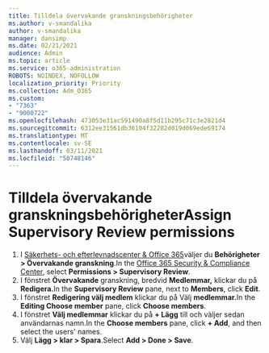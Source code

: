 ```yaml
---
title: Tilldela övervakande granskningsbehörigheter
ms.author: v-smandalika
author: v-smandalika
manager: dansimp
ms.date: 02/21/2021
audience: Admin
ms.topic: article
ms.service: o365-administration
ROBOTS: NOINDEX, NOFOLLOW
localization_priority: Priority
ms.collection: Adm_O365
ms.custom:
- "7363"
- "9000722"
ms.openlocfilehash: 473053e31ac591490a8f5d11b295c71c3e2821d4
ms.sourcegitcommit: 6312ee31561db36104f32282d019d069ede69174
ms.translationtype: MT
ms.contentlocale: sv-SE
ms.lasthandoff: 03/11/2021
ms.locfileid: "50748146"
---
```

# <a name="assign-supervisory-review-permissions"></a><span data-ttu-id="3da14-102">Tilldela övervakande granskningsbehörigheter</span><span class="sxs-lookup"><span data-stu-id="3da14-102">Assign Supervisory Review permissions</span></span>

1. <span data-ttu-id="3da14-103">I [Säkerhets- och efterlevnadscenter & Office 365](https://sip.protection.office.com/homepage)väljer du **Behörigheter > Övervakande granskning**.</span><span class="sxs-lookup"><span data-stu-id="3da14-103">In the [Office 365 Security & Compliance Center](https://sip.protection.office.com/homepage), select **Permissions > Supervisory Review**.</span></span>
2. <span data-ttu-id="3da14-104">I fönstret **Övervakande** granskning, bredvid **Medlemmar,** klickar du på **Redigera.**</span><span class="sxs-lookup"><span data-stu-id="3da14-104">In the **Supervisory Review** pane, next to **Members**, click **Edit**.</span></span>
3. <span data-ttu-id="3da14-105">I fönstret **Redigering välj medlem** klickar du på Välj **medlemmar.**</span><span class="sxs-lookup"><span data-stu-id="3da14-105">In the **Editing Choose member** pane, click **Choose members**.</span></span>
4. <span data-ttu-id="3da14-106">I fönstret **Välj medlemmar** klickar du på **+ Lägg** till och väljer sedan användarnas namn.</span><span class="sxs-lookup"><span data-stu-id="3da14-106">In the **Choose members** pane, click **+ Add**, and then select the users' names.</span></span>
5. <span data-ttu-id="3da14-107">Välj **Lägg > klar > Spara**.</span><span class="sxs-lookup"><span data-stu-id="3da14-107">Select **Add > Done > Save**.</span></span>